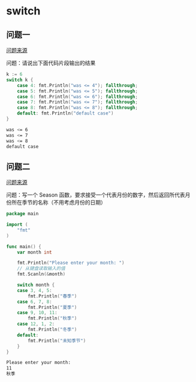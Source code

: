 # switch

## 问题一

[问题来源](https://learnku.com/docs/the-way-to-go/switch-structure/3594)

问题：请说出下面代码片段输出的结果

```go
k := 6
switch k {
    case 4: fmt.Println("was <= 4"); fallthrough;
    case 5: fmt.Println("was <= 5"); fallthrough;
    case 6: fmt.Println("was <= 6"); fallthrough;
    case 7: fmt.Println("was <= 7"); fallthrough;
    case 8: fmt.Println("was <= 8"); fallthrough;
    default: fmt.Println("default case")
}
```

```bash
was <= 6
was <= 7
was <= 8
default case
```

## 问题二

[问题来源](https://learnku.com/docs/the-way-to-go/switch-structure/3594)

问题：写一个 Season 函数，要求接受一个代表月份的数字，然后返回所代表月份所在季节的名称（不用考虑月份的日期）

```go
package main

import (
	"fmt"
)

func main() {
	var month int

	fmt.Println("Please enter your month: ")
    // 从键盘读取输入的值
	fmt.Scanln(&month)

	switch month {
	case 3, 4, 5:
		fmt.Println("春季")
	case 6, 7, 8:
		fmt.Println("夏季")
	case 9, 10, 11:
		fmt.Println("秋季")
	case 12, 1, 2:
		fmt.Println("冬季")
	default:
		fmt.Println("未知季节")
	}
}

```

```bash
Please enter your month:
11
秋季
```

